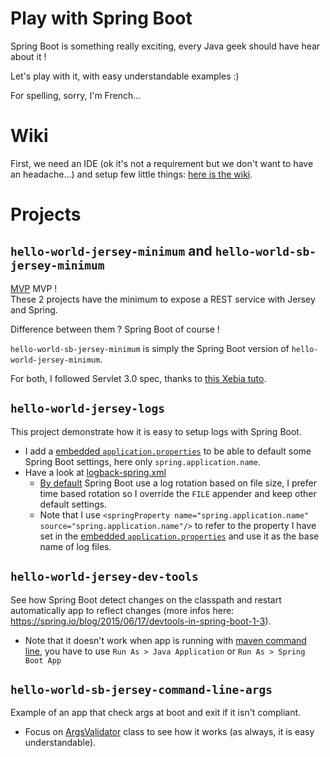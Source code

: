 Play with Spring Boot
=====================

Spring Boot is something really exciting, every Java geek should have hear about it !  

Let's play with it, with easy understandable examples :)  

For spelling, sorry, I'm French...  

# Wiki

First, we need an IDE (ok it's not a requirement but we don't want to have an headache...) and setup few little things: [here is the wiki](../../wiki).

# Projects

## `hello-world-jersey-minimum` and `hello-world-sb-jersey-minimum`

[MVP](https://en.wikipedia.org/wiki/Minimum_viable_product) MVP !  
These 2 projects have the minimum to expose a REST service with Jersey and Spring.  

Difference between them ? Spring Boot of course !

`hello-world-sb-jersey-minimum` is simply the Spring Boot version of `hello-world-jersey-minimum`.  

For both, I followed Servlet 3.0 spec, thanks to [this Xebia tuto](http://blog.xebia.fr/2014/04/22/construire-une-api-rest-avec-jersey-et-spring-sans-web-xml-ni-applicationcontext-xml-ni-getterssetters/).

## `hello-world-jersey-logs`

This project demonstrate how it is easy to setup logs with Spring Boot.
- I add a [embedded `application.properties`](hello-world-sb-jersey-logs/src/main/resources/application.properties) to be able to default some Spring Boot settings, here only `spring.application.name`.
- Have a look at [logback-spring.xml](dev/hello-world-sb-jersey-logs/config/logback-spring.xml)
  - [By default](https://github.com/spring-projects/spring-boot/blob/master/spring-boot/src/main/resources/org/springframework/boot/logging/logback/file-appender.xml) Spring Boot use a log rotation based on file size, I prefer time based rotation so I override the `FILE` appender and keep other default settings.
  - Note that I use `<springProperty name="spring.application.name" source="spring.application.name"/>` to refer to the property I have set in the [embedded `application.properties`](hello-world-sb-jersey-logs/src/main/resources/application.properties) and use it as the base name of log files.

## `hello-world-jersey-dev-tools`

See how Spring Boot detect changes on the classpath and restart automatically app to reflect changes (more infos here: https://spring.io/blog/2015/06/17/devtools-in-spring-boot-1-3).
- Note that it doesn't work when app is running with [maven command line](dev/hello-world-sb-jersey-dev-tools), you have to use `Run As > Java Application` or `Run As > Spring Boot App`

## `hello-world-sb-jersey-command-line-args`

Example of an app that check args at boot and exit if it isn't compliant.
- Focus on [ArgsValidator](hello-world-sb-jersey-command-line-args/src/main/java/com/bouygtel/springbootsample/config/ArgsValidator.java) class to see how it works (as always, it is easy understandable).
